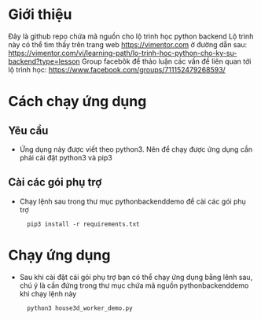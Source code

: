 # Giới thiệu
Đây là github repo chứa mã nguồn cho lộ trình học python backend 
Lộ trình này có thể tìm thấy trên trang web https://vimentor.com ở đường dẫn sau: https://vimentor.com/vi/learning-path/lo-trinh-hoc-python-cho-ky-su-backend?type=lesson
Group facebôk để thảo luận các vấn đề liên quan tới lộ trình học: https://www.facebook.com/groups/711152479268593/

# Cách chạy ứng dụng
## Yêu cầu 
- Ứng dụng này được viết theo python3. Nên để chạy được ứng dụng cần phải cài đặt python3 và pip3
## Cài các gói phụ trợ 
- Chạy lệnh sau trong thư mục pythonbackenddemo để cài các gói phụ trợ 

        pip3 install -r requirements.txt
        
 # Chạy ứng dụng
- Sau khi cài đặt cái gói phụ trợ bạn có thể chạy ứng dụng bằng lênh sau, chú ý là cần đứng trong thư mục chứa mã nguồn pythonbackenddemo khi chạy lệnh này

        python3 house3d_worker_demo.py